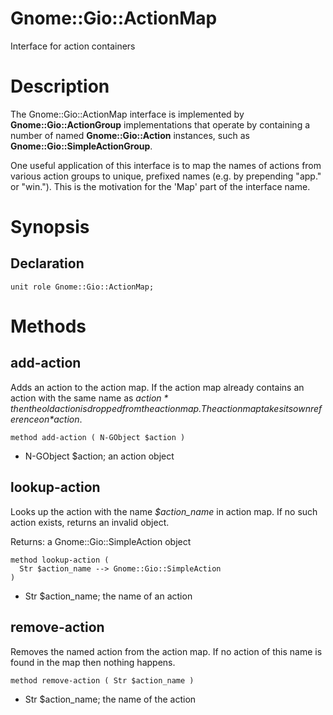 Gnome::Gio::ActionMap
=====================

Interface for action containers

Description
===========

The Gnome::Gio::ActionMap interface is implemented by **Gnome::Gio::ActionGroup** implementations that operate by containing a number of named **Gnome::Gio::Action** instances, such as **Gnome::Gio::SimpleActionGroup**.

One useful application of this interface is to map the names of actions from various action groups to unique, prefixed names (e.g. by prepending "app." or "win."). This is the motivation for the 'Map' part of the interface name.

Synopsis
========

Declaration
-----------

    unit role Gnome::Gio::ActionMap;

Methods
=======

add-action
----------

Adds an action to the action map. If the action map already contains an action with the same name as *$action* then the old action is dropped from the action map. The action map takes its own reference on *$action*.

    method add-action ( N-GObject $action )

  * N-GObject $action; an action object

lookup-action
-------------

Looks up the action with the name *$action_name* in action map. If no such action exists, returns an invalid object.

Returns: a Gnome::Gio::SimpleAction object

    method lookup-action (
      Str $action_name --> Gnome::Gio::SimpleAction
    )

  * Str $action_name; the name of an action

remove-action
-------------

Removes the named action from the action map. If no action of this name is found in the map then nothing happens.

    method remove-action ( Str $action_name )

  * Str $action_name; the name of the action

